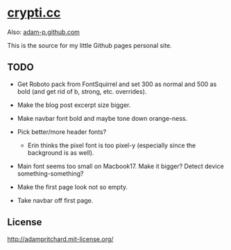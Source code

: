 # [crypti.cc](http://www.crypti.cc)

Also: [adam-p.github.com](http://adam-p.github.com)

This is the source for my little Github pages personal site.

## TODO

* Get Roboto pack from FontSquirrel and set 300 as normal and 500 as bold (and get rid of b, strong, etc. overrides).

* Make the blog post excerpt size bigger.

* Make navbar font bold and maybe tone down orange-ness.

* Pick better/more header fonts?
  - Erin thinks the pixel font is too pixel-y (especially since the background is as well).

* Main font seems too small on Macbook17. Make it bigger? Detect device something-something?

* Make the first page look not so empty.

* Take navbar off first page.

## License

http://adampritchard.mit-license.org/
